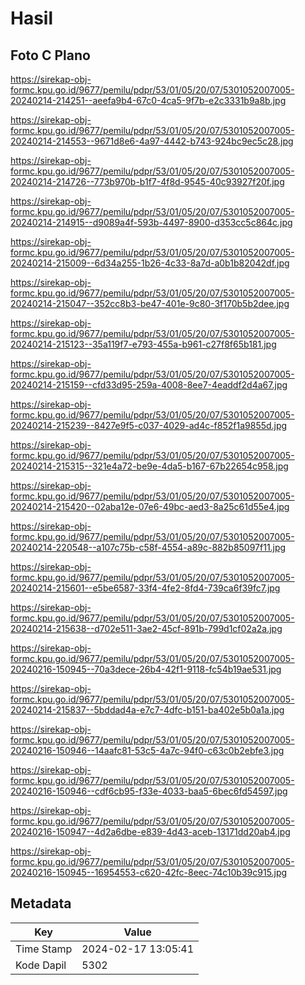 # Hasil

## Foto C Plano

https://sirekap-obj-formc.kpu.go.id/9677/pemilu/pdpr/53/01/05/20/07/5301052007005-20240214-214251--aeefa9b4-67c0-4ca5-9f7b-e2c3331b9a8b.jpg

https://sirekap-obj-formc.kpu.go.id/9677/pemilu/pdpr/53/01/05/20/07/5301052007005-20240214-214553--9671d8e6-4a97-4442-b743-924bc9ec5c28.jpg

https://sirekap-obj-formc.kpu.go.id/9677/pemilu/pdpr/53/01/05/20/07/5301052007005-20240214-214726--773b970b-b1f7-4f8d-9545-40c93927f20f.jpg

https://sirekap-obj-formc.kpu.go.id/9677/pemilu/pdpr/53/01/05/20/07/5301052007005-20240214-214915--d9089a4f-593b-4497-8900-d353cc5c864c.jpg

https://sirekap-obj-formc.kpu.go.id/9677/pemilu/pdpr/53/01/05/20/07/5301052007005-20240214-215009--6d34a255-1b26-4c33-8a7d-a0b1b82042df.jpg

https://sirekap-obj-formc.kpu.go.id/9677/pemilu/pdpr/53/01/05/20/07/5301052007005-20240214-215047--352cc8b3-be47-401e-9c80-3f170b5b2dee.jpg

https://sirekap-obj-formc.kpu.go.id/9677/pemilu/pdpr/53/01/05/20/07/5301052007005-20240214-215123--35a119f7-e793-455a-b961-c27f8f65b181.jpg

https://sirekap-obj-formc.kpu.go.id/9677/pemilu/pdpr/53/01/05/20/07/5301052007005-20240214-215159--cfd33d95-259a-4008-8ee7-4eaddf2d4a67.jpg

https://sirekap-obj-formc.kpu.go.id/9677/pemilu/pdpr/53/01/05/20/07/5301052007005-20240214-215239--8427e9f5-c037-4029-ad4c-f852f1a9855d.jpg

https://sirekap-obj-formc.kpu.go.id/9677/pemilu/pdpr/53/01/05/20/07/5301052007005-20240214-215315--321e4a72-be9e-4da5-b167-67b22654c958.jpg

https://sirekap-obj-formc.kpu.go.id/9677/pemilu/pdpr/53/01/05/20/07/5301052007005-20240214-215420--02aba12e-07e6-49bc-aed3-8a25c61d55e4.jpg

https://sirekap-obj-formc.kpu.go.id/9677/pemilu/pdpr/53/01/05/20/07/5301052007005-20240214-220548--a107c75b-c58f-4554-a89c-882b85097f11.jpg

https://sirekap-obj-formc.kpu.go.id/9677/pemilu/pdpr/53/01/05/20/07/5301052007005-20240214-215601--e5be6587-33f4-4fe2-8fd4-739ca6f39fc7.jpg

https://sirekap-obj-formc.kpu.go.id/9677/pemilu/pdpr/53/01/05/20/07/5301052007005-20240214-215638--d702e511-3ae2-45cf-891b-799d1cf02a2a.jpg

https://sirekap-obj-formc.kpu.go.id/9677/pemilu/pdpr/53/01/05/20/07/5301052007005-20240216-150945--70a3dece-26b4-42f1-9118-fc54b19ae531.jpg

https://sirekap-obj-formc.kpu.go.id/9677/pemilu/pdpr/53/01/05/20/07/5301052007005-20240214-215837--5bddad4a-e7c7-4dfc-b151-ba402e5b0a1a.jpg

https://sirekap-obj-formc.kpu.go.id/9677/pemilu/pdpr/53/01/05/20/07/5301052007005-20240216-150946--14aafc81-53c5-4a7c-94f0-c63c0b2ebfe3.jpg

https://sirekap-obj-formc.kpu.go.id/9677/pemilu/pdpr/53/01/05/20/07/5301052007005-20240216-150946--cdf6cb95-f33e-4033-baa5-6bec6fd54597.jpg

https://sirekap-obj-formc.kpu.go.id/9677/pemilu/pdpr/53/01/05/20/07/5301052007005-20240216-150947--4d2a6dbe-e839-4d43-aceb-13171dd20ab4.jpg

https://sirekap-obj-formc.kpu.go.id/9677/pemilu/pdpr/53/01/05/20/07/5301052007005-20240216-150945--16954553-c620-42fc-8eec-74c10b39c915.jpg


## Metadata

| Key        | Value               |
| ---------- | ------------------- |
| Time Stamp | 2024-02-17 13:05:41 |
| Kode Dapil | 5302                |



